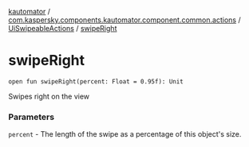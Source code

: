 [kautomator](../../index.md) / [com.kaspersky.components.kautomator.component.common.actions](../index.md) / [UiSwipeableActions](index.md) / [swipeRight](./swipe-right.md)

# swipeRight

`open fun swipeRight(percent: Float = 0.95f): Unit`

Swipes right on the view

### Parameters

`percent` - The length of the swipe as a percentage of this object's size.